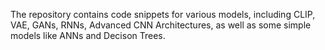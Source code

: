The repository contains code snippets for various models, including CLIP, VAE, GANs, RNNs, Advanced CNN Architectures, as well as some simple models like ANNs and Decison Trees. 
